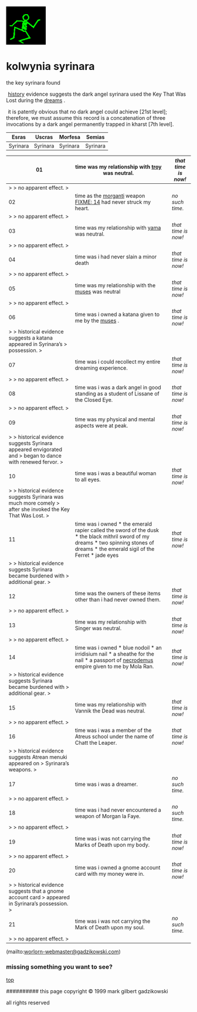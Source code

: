 ![dancer](assets/dancer.gif)

# kolwynia syrinara



 the key syrinara found

![xparent](assets/xparent.gif)   [history](history.md)  evidence suggests the dark angel syrinara used the Key That Was Lost during the  [dreams](dreams.md) . 


 ![xparent](assets/xparent.gif)  it is patently obvious that no dark angel could achieve [21st level]; therefore, we must assume this record is a concatenation of three invocations by a dark angel permanently trapped in kharst [7th level]. 







 

| **Esras** | **Uscras** | **Morfesa** | **Semias** | 
| --------- | ---------- | ----------- | ---------- | 
| Syrinara  | Syrinara   | Syrinara    | Syrinara   | 

 





 

| 01                                                                                                            |  time was my relationship with [troy](troy.md) was neutral.                                                                                                                               |   |  *that time is now!*  | 
| ------------------------------------------------------------------------------------------------------------- | ----------------------------------------------------------------------------------------------------------------------------------------------------------------------------------------- | - | --------------------- | 
|  > > no apparent effect. >                                                                                    |                                                                                                                                                                                           |   |                       | 
| 02                                                                                                            |  time as the [morganti](morganti.md) weapon [FIXME: 14](14.md) had never struck my heart.                                                                                                 |   |  *no such time.*      | 
|  > > no apparent effect. >                                                                                    |                                                                                                                                                                                           |   |                       | 
| 03                                                                                                            |  time was my relationship with [yama](yama.md) was neutral.                                                                                                                               |   |  *that time is now!*  | 
|  > > no apparent effect. >                                                                                    |                                                                                                                                                                                           |   |                       | 
| 04                                                                                                            |  time was i had never slain a minor death                                                                                                                                                 |   |  *that time is now!*  | 
|  > > no apparent effect. >                                                                                    |                                                                                                                                                                                           |   |                       | 
| 05                                                                                                            |  time was my relationship with the [muses](muses.md) was neutral                                                                                                                          |   |  *that time is now!*  | 
|  > > no apparent effect. >                                                                                    |                                                                                                                                                                                           |   |                       | 
| 06                                                                                                            |  time was i owned a katana given to me by the [muses](muses.md) .                                                                                                                         |   |  *that time is now!*  | 
|  > > historical evidence suggests a katana appeared in Syrinara’s > possession. >                             |                                                                                                                                                                                           |   |                       | 
| 07                                                                                                            |  time was i could recollect my entire dreaming experience.                                                                                                                                |   |  *that time is now!*  | 
|  > > no apparent effect. >                                                                                    |                                                                                                                                                                                           |   |                       | 
| 08                                                                                                            |  time was i was a dark angel in good standing as a student of Lissane of the Closed Eye.                                                                                                  |   |  *that time is now!*  | 
|  > > no apparent effect. >                                                                                    |                                                                                                                                                                                           |   |                       | 
| 09                                                                                                            |  time was my physical and mental aspects were at peak.                                                                                                                                    |   |  *that time is now!*  | 
|  > > historical evidence suggests Syrinara appeared envigorated and > began to dance with renewed fervor. >   |                                                                                                                                                                                           |   |                       | 
| 10                                                                                                            |  time was i was a beautiful woman to all eyes.                                                                                                                                            |   |  *that time is now!*  | 
|  > > historical evidence suggests Syrinara was much more comely > after she invoked the Key That Was Lost. >  |                                                                                                                                                                                           |   |                       | 
| 11                                                                                                            |  time was i owned * the emerald rapier called the sword of the dusk * the black mithril sword of my dreams * two spinning stones of dreams * the emerald sigil of the Ferret * jade eyes  |   |  *that time is now!*  | 
|  > > historical evidence suggests Syrinara became burdened with > additional gear. >                          |                                                                                                                                                                                           |   |                       | 
| 12                                                                                                            |  time was the owners of these items other than i had never owned them.                                                                                                                    |   |  *that time is now!*  | 
|  > > no apparent effect. >                                                                                    |                                                                                                                                                                                           |   |                       | 
| 13                                                                                                            |  time was my relationship with Singer was neutral.                                                                                                                                        |   |  *that time is now!*  | 
|  > > no apparent effect. >                                                                                    |                                                                                                                                                                                           |   |                       | 
| 14                                                                                                            |  time was i owned * blue nodoil * an irridisium nail * a sheathe for the nail * a passport of [necrodemus](necrodemus.md) empire given to me by Mola Ran.                                 |   |  *that time is now!*  | 
|  > > historical evidence suggests Syrinara became burdened with > additional gear. >                          |                                                                                                                                                                                           |   |                       | 
| 15                                                                                                            |  time was my relationship with Vannik the Dead was neutral.                                                                                                                               |   |  *that time is now!*  | 
|  > > no apparent effect. >                                                                                    |                                                                                                                                                                                           |   |                       | 
| 16                                                                                                            |  time was i was a member of the Atreus school under the name of Chatt the Leaper.                                                                                                         |   |  *that time is now!*  | 
|  > > historical evidence suggests Atrean menuki appeared on > Syrinara’s weapons. >                           |                                                                                                                                                                                           |   |                       | 
| 17                                                                                                            |  time was i was a dreamer.                                                                                                                                                                |   |  *no such time.*      | 
|  > > no apparent effect. >                                                                                    |                                                                                                                                                                                           |   |                       | 
| 18                                                                                                            |  time was i had never encountered a weapon of Morgan la Faye.                                                                                                                             |   |  *no such time.*      | 
|  > > no apparent effect. >                                                                                    |                                                                                                                                                                                           |   |                       | 
| 19                                                                                                            |  time was i was not carrying the Marks of Death upon my body.                                                                                                                             |   |  *that time is now!*  | 
|  > > no apparent effect. >                                                                                    |                                                                                                                                                                                           |   |                       | 
| 20                                                                                                            |  time was i owned a gnome account card with my money were in.                                                                                                                             |   |  *that time is now!*  | 
|  > > historical evidence suggests that a gnome account card > appeared in Syrinara’s possession. >            |                                                                                                                                                                                           |   |                       | 
| 21                                                                                                            |  time was i was not carrying the Mark of Death upon my soul.                                                                                                                              |   |  *no such time.*      | 
|  > > no apparent effect. >                                                                                    |                                                                                                                                                                                           |   |                       | 

 

 (mailto:worlorn-webmaster@gadzikowski.com) 

 
### missing something you want to see?



 [top](#top) 

 
########## this page copyright © 1999 mark gilbert gadzikowski

 all rights reserved
